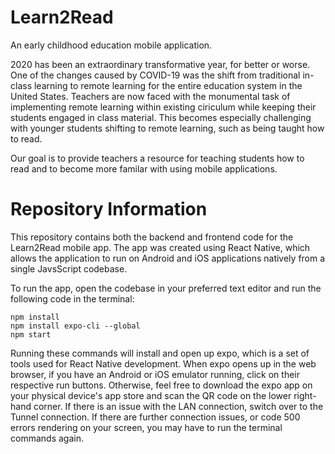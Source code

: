 # Learn2Read
An early childhood education mobile application.

2020 has been an extraordinary transformative year, for better or worse. One of the changes caused by COVID-19 was the shift from traditional in-class learning 
to remote learning for the entire education system in the United States. Teachers are now faced with the monumental task of implementing remote learning within
existing ciriculum while keeping their students engaged in class material. This becomes especially challenging with younger students shifting to remote learning,
such as being taught how to read.

Our goal is to provide teachers a resource for teaching students how to read and to become more familar with using mobile applications.

# Repository Information

This repository contains both the backend and frontend code for the Learn2Read mobile app. The app was created using React Native, which allows the application
to run on Android and iOS applications natively from a single JavsScript codebase. 

To run the app, open the codebase in your preferred text editor and run the following code in the terminal:
```
npm install
npm install expo-cli --global
npm start
```

Running these commands will install and open up expo, which is a set of tools used for React Native development. When expo opens up in the web browser, if you have
an Android or iOS emulator running, click on their respective run buttons. Otherwise, feel free to download the expo app on your physical device's app store
and scan the QR code on the 
lower right-hand corner. If there is an issue with the LAN connection, switch over to the Tunnel connection. If there are further connection issues, or code 500 errors
rendering on your screen, you may have to run the terminal commands again.


